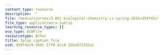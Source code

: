 ```yaml
---
content_type: resource
description: ''
file: /media/courses/5-08j-biological-chemistry-ii-spring-2016/d59f42c9360c1ff0dcc015beb72352ac_CCbvqDuPr_I.srt
file_type: application/x-subrip
learning_resource_types: []
ocw_type: OCWFile
resourcetype: Other
title: 3play caption file
uid: d59f42c9-360c-1ff0-dcc0-15beb72352ac
---
```

